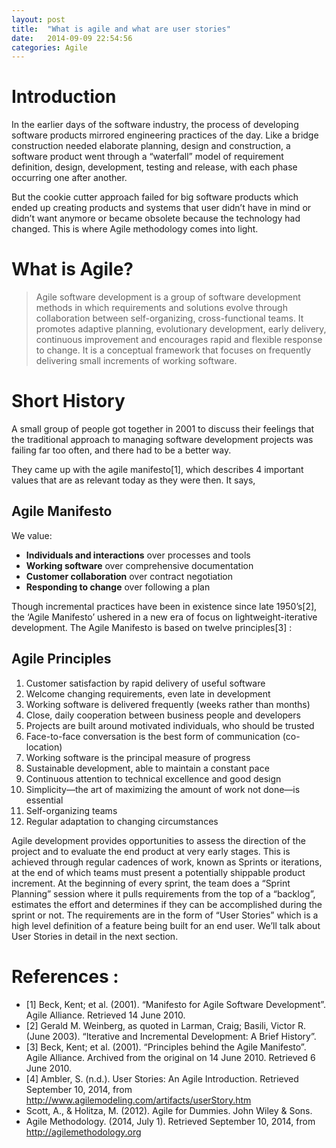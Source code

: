 ```yaml
---
layout: post
title:  "What is agile and what are user stories"
date:   2014-09-09 22:54:56
categories: Agile 
---
```


# Introduction

In the earlier days of the software industry, the process of developing software products mirrored engineering practices of the day. Like a bridge construction needed elaborate planning, design and construction, a software product went through a “waterfall” model of requirement definition, design, development, testing and release, with each phase occurring one after another.

But the cookie cutter approach failed for big software products which ended up creating products and systems that user didn’t have in mind or didn’t want anymore or became obsolete because the technology had changed. This is where Agile methodology comes into light.

# What is Agile? 

> Agile software development is a group of software development methods in which requirements and solutions evolve through collaboration between self-organizing, cross-functional teams. It promotes adaptive planning, evolutionary development, early delivery, continuous improvement and encourages rapid and flexible response to change. It is a conceptual framework that focuses on frequently delivering small increments of working software. 

# Short History

A small group of people got together in 2001 to discuss their feelings that the traditional approach to managing software development projects was failing far too often, and there had to be a better way.

They came up with the agile manifesto[1], which describes 4 important values that are as relevant today as they were then.  It says,

## Agile Manifesto

We value:

* **Individuals and interactions** over processes and tools
* **Working software** over comprehensive documentation
* **Customer collaboration** over contract negotiation
* **Responding to change** over following a plan

Though incremental practices have been in existence since late 1950’s[2], the ‘Agile Manifesto’ ushered in a new era of focus on lightweight-iterative development. The Agile Manifesto is based on twelve principles[3] :

## Agile Principles

1. Customer satisfaction by rapid delivery of useful software
2. Welcome changing requirements, even late in development
3. Working software is delivered frequently (weeks rather than months)
4. Close, daily cooperation between business people and developers
5. Projects are built around motivated individuals, who should be trusted
6. Face-to-face conversation is the best form of communication (co-location)
7. Working software is the principal measure of progress
8. Sustainable development, able to maintain a constant pace
9. Continuous attention to technical excellence and good design
10. Simplicity—the art of maximizing the amount of work not done—is essential
11. Self-organizing teams
12. Regular adaptation to changing circumstances

Agile development provides opportunities to assess the direction of the project and to evaluate the end product at very early stages. This is achieved through regular cadences of work, known as Sprints or iterations, at the end of which teams must present a potentially shippable product increment. At the beginning of every sprint, the team does a “Sprint Planning” session where it pulls requirements from the top of a “backlog”, estimates the effort and determines if they can be accomplished during the sprint or not. The requirements are in the form of “User Stories” which is a high level definition of a feature being built for an end user. We’ll talk about User Stories in detail in the next section.


# References :

* [1] Beck, Kent; et al. (2001). “Manifesto for Agile Software Development”. Agile Alliance. Retrieved 14 June 2010.
* [2] Gerald M. Weinberg, as quoted in Larman, Craig; Basili, Victor R. (June 2003). “Iterative and Incremental Development: A Brief History”.
* [3] Beck, Kent; et al. (2001). “Principles behind the Agile Manifesto”. Agile Alliance. Archived from the original on 14 June 2010. Retrieved 6 June 2010.
* [4] Ambler, S. (n.d.). User Stories: An Agile Introduction. Retrieved September 10, 2014, from http://www.agilemodeling.com/artifacts/userStory.htm
* Scott, A., & Holitza, M. (2012). Agile for Dummies. John Wiley & Sons.
* Agile Methodology. (2014, July 1). Retrieved September 10, 2014, from http://agilemethodology.org

